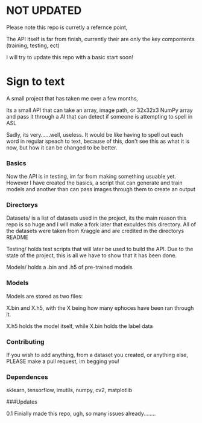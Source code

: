 # NOT UPDATED

Please note this repo is curretly a refernce point, 

The API itself is far from finish, currently their are only the key compontents (training, testing, ect)

I will try to update this repo with a basic start soon!

# Sign to text

A small project that has taken me over a few months,

Its a small API that can take an array, image path, or 32x32x3 NumPy array and pass it through a AI that can detect if someone is attempting to spell in ASL

Sadly, its very......well, useless. It would be like having to spell out each word in regular speach to text, because of this, don't see this as what it is now, but how it can be changed to be better.

### Basics

Now the API is in testing, im far from making something usuable yet. However I have created the basics, a script that can generate and train models and another than can pass images through them to create an output


### Directorys

Datasets/ is a list of datasets used in the project, its the main reason this repo is so huge and I will make a fork later that exculdes this directory. All of the datasets were taken from Kraggle and are credited in the directorys README

Testing/ holds test scripts that will later be used to build the API. Due to the state of the project, this is all we have to show that it has been done.

Models/ holds a .bin and .h5 of pre-trained models

### Models

Models are stored as two files:

X.bin and X.h5, with the X being how many ephoces have been ran through it. 

X.h5 holds the model itself, while X.bin holds the label data

### Contributing

If you wish to add anything, from a dataset you created, or anything else, PLEASE make a pull request, im begging you!

### Dependences

sklearn, tensorflow, imutils, numpy, cv2, matplotlib

###Updates

0.1 Finially made this repo, ugh, so many issues already........
